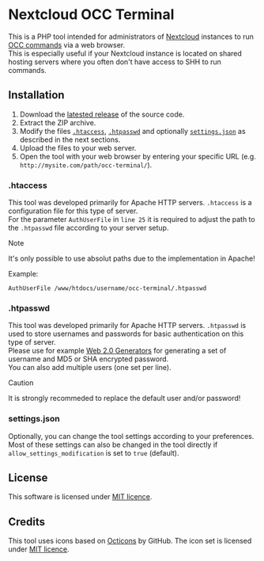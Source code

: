 # Nextcloud OCC Terminal
This is a PHP tool intended for administrators of [Nextcloud](https://nextcloud.com) instances to run [OCC commands](https://docs.nextcloud.com/server/latest/admin_manual/occ_command.html) via a web browser.  
This is especially useful if your Nextcloud instance is located on shared hosting servers where you often don't have access to SHH to run commands.

## Installation

1. Download the [latested release](/releases/latest) of the source code.
2. Extract the ZIP archive.
3. Modify the files [`.htaccess`](#htaccess), [`.htpasswd`](#htpasswd) and optionally [`settings.json`](#settingsjson) as described in the next sections.
4. Upload the files to your web server.
5. Open the tool with your web browser by entering your specific URL (e.g. `http://mysite.com/path/occ-terminal/`).

### .htaccess
This tool was developed primarily for Apache HTTP servers. `.htaccess` is a configuration file for this type of server.  
For the parameter `AuthUserFile` in `line 25` it is required to adjust the path to the `.htpasswd` file according to your server setup.
> [!NOTE]
> It's only possible to use absolut paths due to the implementation in Apache!

Example:  
```
AuthUserFile /www/htdocs/username/occ-terminal/.htpasswd
```

### .htpasswd
This tool was developed primarily for Apache HTTP servers. `.htpasswd` is used to store usernames and passwords for basic authentication on this type of server.  
Please use for example [Web 2.0 Generators](https://www.web2generators.com/apache-tools/htpasswd-generator) for generating a set of username and MD5 or SHA encrypted password.  
You can also add multiple users (one set per line).

> [!CAUTION]
> It is strongly recommeded to replace the default user and/or password!

### settings.json
Optionally, you can change the tool settings according to your preferences.  
Most of these settings can also be changed in the tool directly if `allow_settings_modification` is set to `true` (default).

## License

This software is licensed under [MIT licence](/LICENSE).

## Credits

This tool uses icons based on [Octicons](https://github.com/primer/octicons) by GitHub.
The icon set is licensed under [MIT licence](https://github.com/primer/octicons/blob/main/LICENSE).
